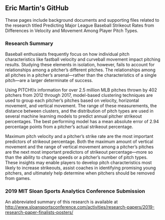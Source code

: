 ## Eric Martin's GitHub

These pages include background documents and supporting files related to the research titled Predicting Major League Baseball Strikeout Rates from Differences in Velocity and Movement Among Player Pitch Types. 

### Research Summary

Baseball enthusiasts frequently focus on how individual pitch characteristics like fastball velocity and curveball movement impact pitching results.  Studying these elements in isolation, however, fails to account for relationships among a pitcher’s different pitches.  The relationships among all pitches in a pitcher’s arsenal—rather than the characteristics of a single pitch—are a larger determinate of success.  

Using PITCHf/x information for over 2.5 million MLB pitches thrown by 402 pitchers from 2012 through 2017, model-based clustering techniques are used to group each pitcher’s pitches based on velocity, horizontal movement, and vertical movement.  The range of these measurements, the distance between clusters, and the distribution of pitch types are used in several machine learning models to predict annual pitcher strikeout percentages.  The best performing model has a mean absolute error of 2.94 percentage points from a pitcher’s actual strikeout percentage.  

Maximum pitch velocity and a pitcher’s strike rate are the most important predictors of strikeout percentage.  Both the maximum amount of vertical movement and the range of vertical movement among a pitcher’s pitches are the next most important predictors of strikeout percentage—more so than the ability to change speeds or a pitcher’s number of pitch types.  These insights may enable players to develop pitch characteristics most likely to increase strikeouts, assist coaches in identifying promising young pitchers, and ultimately help determine when pitchers should be removed from games.

### 2019 MIT Sloan Sports Analytics Conference Submission

An abbreviated summary of this research is available at
http://www.sloansportsconference.com/activities/research-papers/2019-research-paper-finalists-posters/
